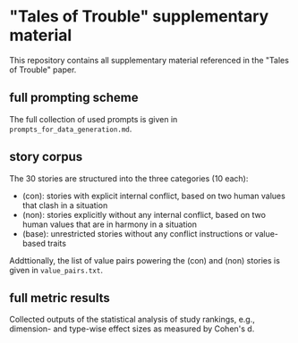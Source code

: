 # "Tales of Trouble" supplementary material

This repository contains all supplementary material referenced in the "Tales of Trouble" paper.

## full prompting scheme

The full collection of used prompts is given in `prompts_for_data_generation.md`. 

## story corpus

The 30 stories are structured into the three categories (10 each): 
- (con): stories with explicit internal conflict, based on two human values that clash in a situation
- (non): stories explicitly without any internal conflict, based on two human values that are in harmony in a situation
- (base): unrestricted stories without any conflict instructions or value-based traits

Addttionally, the list of value pairs powering the (con) and (non) stories is given in `value_pairs.txt`. 

## full metric results 

Collected outputs of the statistical analysis of study rankings, e.g., dimension- and type-wise effect sizes as measured by Cohen's d. 
